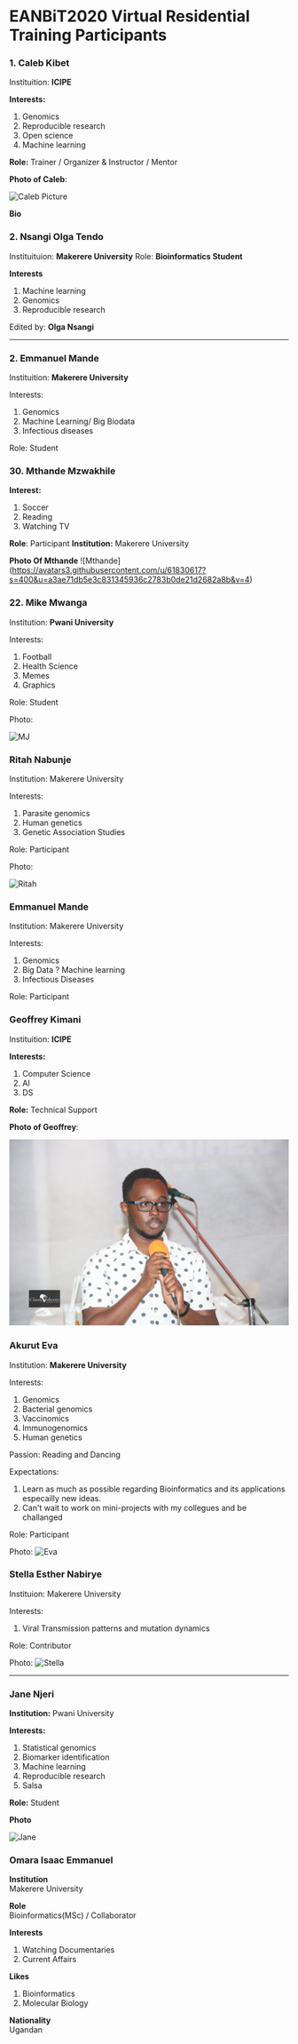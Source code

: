 # EANBiT2020 Virtual Residential Training Participants

### 1. Caleb Kibet
Instituition: **ICIPE**

**Interests:** 
1. Genomics
1. Reproducible research
1. Open science
1. Machine learning

**Role:** Trainer / Organizer & Instructor / Mentor

**Photo of Caleb**: 

![Caleb Picture](https://avatars2.githubusercontent.com/u/3762127?s=460&u=6207a79932618c06f74b5f21378b27fecc770eb1&v=4)

**Bio**

### 2. Nsangi Olga Tendo
Instituituion: **Makerere University**
Role: **Bioinformatics Student**

**Interests**
1. Machine learning
1. Genomics
1. Reproducible research

Edited by: **Olga Nsangi** 

___

### 2. Emmanuel Mande
Instituition: **Makerere University**

Interests: 
1. Genomics
2. Machine Learning/ Big Biodata
3. Infectious diseases

Role: Student


### 30. Mthande Mzwakhile 

**Interest:**
1. Soccer
2. Reading
3. Watching TV

**Role**: Participant 
**Institution:** Makerere University

**Photo Of Mthande**
![Mthande] (https://avatars3.githubusercontent.com/u/61830617?s=400&u=a3ae71db5e3c831345936c2783b0de21d2682a8b&v=4)


### 22. Mike Mwanga
Institution: **Pwani University**

Interests:
1. Football
2. Health Science
3. Memes
4. Graphics

Role: Student

Photo:

![MJ](https://external-content.duckduckgo.com/iu/?u=https%3A%2F%2Ftse1.mm.bing.net%2Fth%3Fid%3DOIP.zRlCllVLoB8yyo2N5qbUvAHaJk%26pid%3DApi&f=1)


### Ritah Nabunje
Institution: Makerere University

Interests:
1. Parasite genomics
1. Human genetics
1. Genetic Association Studies

Role: Participant

Photo:

![Ritah](https://scontent.febb4-1.fna.fbcdn.net/v/t1.0-9/89163754_1497334083767843_6047626020796760064_n.jpg?_nc_cat=104&_nc_sid=85a577&_nc_eui2=AeFfD7wjImsq7OIv9vtFmVAXOReZeaBO6ks5F5l5oE7qSxIHEF2wWzSxmHeqKC2Aiw1a2tlXDtxbGeMwFlyGiHnV&_nc_ohc=rUyzMO3hcAcAX-zOG7x&_nc_ht=scontent.febb4-1.fna&oh=254ebe8dff98a43728355bc8ec3b7ea9&oe=5F292657)

### Emmanuel Mande
Institution: Makerere University

Interests:
1. Genomics
1. Big Data ? Machine learning
1. Infectious Diseases

Role: Participant


### Geoffrey Kimani
Instituition: **ICIPE**

**Interests:** 
1. Computer Science
2. AI
3. DS

**Role:** Technical Support

**Photo of Geoffrey**: 

![Geoffrey Picture](Geoffrey.jpeg)

### Akurut Eva
Institution: **Makerere University**

Interests:

1. Genomics
1. Bacterial genomics
1. Vaccinomics
1. Immunogenomics
1. Human genetics

Passion:
Reading and Dancing

Expectations:
1. Learn as much as possible regarding Bioinformatics and its applications especailly new ideas.
1. Can't wait to work on mini-projects with my collegues and be challanged

Role: Participant

Photo: 
![Eva](https://avatars0.githubusercontent.com/u/44997762?s=460&u=0c71b654601d1a6d24e361dcae16fe1cb1654114&v=4)


### Stella Esther Nabirye

Instituion: Makerere University

Interests:
1. Viral Transmission patterns and mutation dynamics

Role: Contributor

Photo:
![Stella](/home/stella-nabirye/Pictures/Passportsizephoto_StellaEstherNabirye.png)
___

### Jane Njeri
**Institution:** Pwani University

**Interests:**
1. Statistical genomics
2. Biomarker identification
3. Machine learning
4. Reproducible research
5. Salsa

**Role:** Student

**Photo**

![Jane](https://avatars1.githubusercontent.com/u/55382347?s=400&u=e81f10b26ba6965a206c4b046d13475d6fe0e768&v=4)

### Omara Isaac Emmanuel
**Institution**<br>
Makerere University

**Role**<br>
Bioinformatics(MSc) / Collaborator

**Interests**
1. Watching Documentaries
2. Current Affairs

**Likes**<br>
1. Bioinformatics
2. Molecular Biology

**Nationality**<br>
Ugandan
